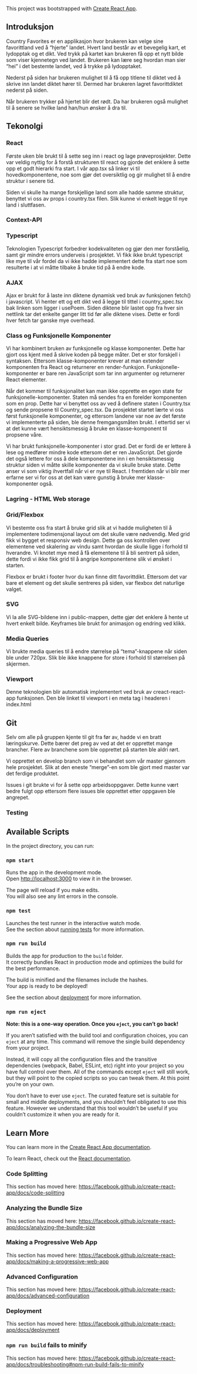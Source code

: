 This project was bootstrapped with [Create React App](https://github.com/facebook/create-react-app).

## Introduksjon
Country Favorites er en applikasjon hvor brukeren kan velge sine favorittland ved å “hjerte” landet. 
Hvert land består av et bevegelig kart, et lydopptak og et dikt. Ved trykk på kartet kan brukeren få 
opp et nytt bilde som viser kjennetegn ved landet. Brukeren kan lære seg hvordan man sier “hei” i det 
bestemte landet, ved å trykke på lydopptaket. 

Nederst på siden har brukeren mulighet til å få opp titlene til diktet ved å skrive inn landet diktet hører til. 
Dermed har brukeren lagret favorittdiktet nederst på siden. 

Når brukeren trykker på hjertet blir det rødt. Da har brukeren også mulighet til å senere 
se hvilke land han/hun ønsker å dra til. 

## Tekonolgi

### React
Første uken ble brukt til å sette seg inn i react og lage prøveprosjekter. 
Dette var veldig nyttig for å forstå strukturen til react og gjorde det enklere
å sette opp et godt hierarki fra start. I vår app.tsx så linker vi til hovedkomponentene, 
noe som gjør det oversiktlig og gir mulighet til å endre struktur i senere tid.

Siden vi skulle ha mange forskjellige land som alle hadde samme struktur, 
benyttet vi oss av props i country.tsx filen. Slik kunne vi enkelt legge til nye land i sluttfasen. 

### Context-API

### Typescript

Teknologien Typescript forbedrer kodekvaliteten og gjør den mer forståelig, 
samt gir mindre errors underveis i prosjektet. Vi fikk ikke brukt typescript 
like mye til vår fordel da vi ikke hadde implementert dette fra start noe som 
resulterte i at vi måtte tilbake å bruke tid på å endre kode. 

### AJAX

Ajax er brukt for å laste inn diktene dynamisk ved bruk av funksjonen fetch() i javascript. 
Vi henter ett og ett dikt ved å legge til tittel i country_spec.tsx bak linken som ligger i usePoem. 
Siden diktene blir lastet opp fra hver sin nettlink tar det enkelte ganger litt tid før alle diktene vises. 
Dette er fordi hver fetch tar ganske mye overhead. 

### Class og Funksjonelle Komponenter

Vi har kombinert bruken av funksjonelle og klasse komponenter. 
Dette har gjort oss kjent med å skrive koden på begge måter. 
Det er stor forskjell i syntaksen. Ettersom klasse-komponenter krever at 
man extender komponenten fra React og returnerer en render-funksjon. 
Funksjonelle-komponenter er bare ren JavaScript som tar inn argumenter og returnerer React elementer.

Når det kommer til funksjonalitet kan man ikke opprette en egen state for funksjonelle-komponenter. 
Staten må sendes fra en forelder komponenten som en prop. Dette har vi benyttet oss av ved å definere 
staten i Country.tsx og sende propsene til Country_spec.tsx. Da prosjektet startet lærte vi oss først 
funksjonelle komponenter, og ettersom landene var noe av det første vi implementerte på siden, 
ble denne fremgangsmåten brukt. I ettertid ser vi at det kunne vært hensiktsmessig å bruke en klasse-komponent til propsene våre.

Vi har brukt funksjonelle-komponenter i stor grad. Det er fordi de er lettere å lese og medfører mindre kode ettersom det er ren JavaScript. 
Det gjorde det også lettere for oss å dele komponentene inn i en hensiktsmessig struktur siden vi måtte skille komponenter da vi skulle bruke state.
Dette anser vi som viktig ihvertfall når vi er nye til React. I fremtiden når vi blir mer erfarne ser vi for oss at det kan være gunstig å bruke mer 
klasse-komponenter også.

### Lagring - HTML Web storage

### Grid/Flexbox

Vi bestemte oss fra start å bruke grid slik at vi hadde muligheten til å implementere 
todimensjonal layout om det skulle være nødvendig. Med grid fikk vi bygget et responsiv web design. 
Dette ga oss kontrollen over elementene ved skalering av vindu samt hvordan de skulle ligge i forhold til hverandre. 
Vi knotet mye med å få elementene til å bli sentrert på siden, 
dette fordi vi ikke fikk grid til å angripe komponentene slik vi ønsket i starten. 

Flexbox er brukt i footer hvor du kan finne ditt favorittdikt. 
Ettersom det var bare et element og det skulle sentreres på siden, var flexbox det naturlige valget. 


### SVG

Vi la alle SVG-bildene inn i public-mappen, dette gjør det enklere å hente ut hvert enkelt bilde. 
Keyframes ble brukt for animasjon og endring ved klikk.

### Media Queries 

Vi brukte media queries til å endre størrelse på “tema”-knappene når siden ble under 720px. 
Slik ble ikke knappene for store i forhold til størrelsen på skjermen. 

### Viewport

Denne teknologien blir automatisk implementert ved bruk av creact-react-app funksjonen. 
Den ble linket til viewport i en meta tag i headeren i index.html

## Git

Selv om alle på gruppen kjente til git fra før av, hadde vi en bratt læringskurve. 
Dette bærer det preg av ved at det er opprettet mange brancher. 
Flere av branchene som ble opprettet på starten ble aldri rørt. 

Vi opprettet en develop branch som vi behandlet som vår master gjennom hele prosjektet. 
Slik at den eneste “merge”-en som ble gjort med master var det ferdige produktet.

Issues i git brukte vi for å sette opp arbeidsoppgaver. 
Dette kunne vært bedre fulgt opp ettersom flere issues ble opprettet etter oppgaven ble angrepet. 

### Testing




## Available Scripts

In the project directory, you can run:

### `npm start`

Runs the app in the development mode.<br />
Open [http://localhost:3000](http://localhost:3000) to view it in the browser.

The page will reload if you make edits.<br />
You will also see any lint errors in the console.

### `npm test`

Launches the test runner in the interactive watch mode.<br />
See the section about [running tests](https://facebook.github.io/create-react-app/docs/running-tests) for more information.

### `npm run build`

Builds the app for production to the `build` folder.<br />
It correctly bundles React in production mode and optimizes the build for the best performance.

The build is minified and the filenames include the hashes.<br />
Your app is ready to be deployed!

See the section about [deployment](https://facebook.github.io/create-react-app/docs/deployment) for more information.

### `npm run eject`

**Note: this is a one-way operation. Once you `eject`, you can’t go back!**

If you aren’t satisfied with the build tool and configuration choices, you can `eject` at any time. This command will remove the single build dependency from your project.

Instead, it will copy all the configuration files and the transitive dependencies (webpack, Babel, ESLint, etc) right into your project so you have full control over them. All of the commands except `eject` will still work, but they will point to the copied scripts so you can tweak them. At this point you’re on your own.

You don’t have to ever use `eject`. The curated feature set is suitable for small and middle deployments, and you shouldn’t feel obligated to use this feature. However we understand that this tool wouldn’t be useful if you couldn’t customize it when you are ready for it.

## Learn More

You can learn more in the [Create React App documentation](https://facebook.github.io/create-react-app/docs/getting-started).

To learn React, check out the [React documentation](https://reactjs.org/).

### Code Splitting

This section has moved here: https://facebook.github.io/create-react-app/docs/code-splitting

### Analyzing the Bundle Size

This section has moved here: https://facebook.github.io/create-react-app/docs/analyzing-the-bundle-size

### Making a Progressive Web App

This section has moved here: https://facebook.github.io/create-react-app/docs/making-a-progressive-web-app

### Advanced Configuration

This section has moved here: https://facebook.github.io/create-react-app/docs/advanced-configuration

### Deployment

This section has moved here: https://facebook.github.io/create-react-app/docs/deployment

### `npm run build` fails to minify

This section has moved here: https://facebook.github.io/create-react-app/docs/troubleshooting#npm-run-build-fails-to-minify
